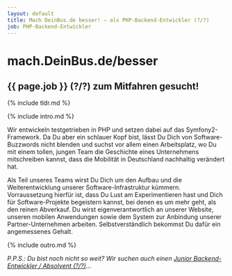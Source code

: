 ```yaml
---
layout: default
title: Mach DeinBus.de besser! – als PHP-Backend-Entwickler (?/?)
job: PHP-Backend-Entwickler
---
```


# mach.DeinBus.de/besser

## {{ page.job }} (?/?) zum Mitfahren gesucht!

{% include tldr.md %}

{% include intro.md %}

Wir entwickeln testgetrieben in PHP und setzen dabei auf das Symfony2-Framework. Da Du aber ein schlauer Kopf bist, lässt Du Dich von Software-Buzzwords nicht blenden und suchst vor allem einen Arbeitsplatz, wo Du mit einem tollen, jungen Team die Geschichte eines Unternehmens mitschreiben kannst, dass die Mobilität in Deutschland nachhaltig verändert hat.

Als Teil unseres Teams wirst Du Dich um den Aufbau und die Weiterentwicklung unserer Software-Infrastruktur kümmern. Vorraussetzung hierfür ist, dass Du Lust am Experimentieren hast und Dich für Software-Projekte begeistern kannst, bei denen es um mehr geht, als den reinen Abverkauf. Du wirst eigenverantwortlich an unserer Website, unseren mobilen Anwendungen sowie dem System zur Anbindung unserer Partner-Unternehmen arbeiten. Selbstverständlich bekommst Du dafür ein angemessenes Gehalt.

{% include outro.md %}

_P.P.S.: Du bist noch nicht so weit? Wir suchen auch einen [Junior Backend-Entwickler / Absolvent (?/?)](/cooler)…_
